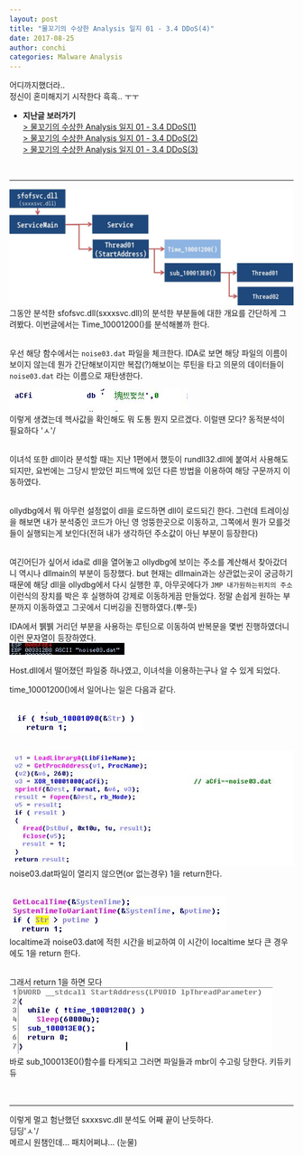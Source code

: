```yaml
---
layout: post
title: "물꼬기의 수상한 Analysis 일지 01 - 3.4 DDoS(4)"
date: 2017-08-25
author: conchi
categories: Malware Analysis
---
```



 어디까지했더라..  
 정신이 혼미해지기 시작한다 흑흑.. ㅜㅜ  

 - **지난글 보러가기**   
 [> 물꼬기의 수상한 Analysis 일지 01 - 3.4 DDoS(1)](https://conchiholic.github.io/malware/analysis/2017/08/09/Analysis-diary01.html)    
  [> 물꼬기의 수상한 Analysis 일지 01 - 3.4 DDoS(2)](https://conchiholic.github.io/malware/analysis/2017/08/19/Analysis-diary02.html)   
    [> 물꼬기의 수상한 Analysis 일지 01 - 3.4 DDoS(3)](https://conchiholic.github.io/malware/analysis/2017/08/23/Analysis-diary03.html)   
<br>

- - -

![1](/assets/ana04/01.JPG)   
그동안 분석한 sfofsvc.dll(sxxxsvc.dll)의 분석한 부분들에 대한 개요를 간단하게 그려봤다. 이번글에서는 Time_10001200()를 분석해볼까 한다.  
<br>

우선 해당 함수에서는 `noise03.dat` 파일을 체크한다. IDA로 보면 해당 파일의 이름이 보이지 않는데 뭔가 간단해보이지만 복잡(?)해보이는 루틴을 타고 의문의 데이터들이 `noise03.dat` 라는 이름으로 재탄생한다.
<br>

![1](/assets/ana04/03.JPG)   
이렇게 생겼는데 헥사값을 확인해도 뭐 도통 뭔지 모르겠다. 이럴땐 모다? 동적분석이 필요하다 'ㅅ'/  
<br>

이녀석 또한 dll이라 분석할 때는 지난 1편에서 했듯이 rundll32.dll에 붙여서 사용해도 되지만, 요번에는 그당시 받았던 피드백에 있던 다른 방법을 이용하여 해당 구문까지 이동하였다.  
<br>

ollydbg에서 뭐 아무런 설정없이 dll을 로드하면 dll이 로드되긴 한다. 그런데 트레이싱을 해보면 내가 분석중인 코드가 아닌 영 엉뚱한곳으로 이동하고, 그쪽에서 뭔가 모를것들이 실행되는게 보인다(전혀 내가 생각하던 주소값이 아닌 부분이 등장한다)  
<br>

여긴어딘가 싶어서 ida로 dll을 열어놓고 ollydbg에 보이는 주소를 계산해서 찾아갔더니 역시나 dllmain의 부분이 등장했다. but 현재는 dllmain과는 상관없는곳이 궁금하기 때문에 해당 dll을 ollydbg에서 다시 실행한 후, 아무곳에다가 `JMP 내가원하는위치의 주소` 이런식의 장치를 박은 후 실행하여 강제로 이동하게끔 만들었다. 정말 손쉽게 원하는 부분까지 이동하였고 그곳에서 디버깅을 진행하였다.(뿌-듯)
<br>

IDA에서 뷁뷁 거리던 부분을 사용하는 루틴으로 이동하여 반복문을 몇번 진행하였더니 이런 문자열이 등장하였다.  
![1](/assets/ana04/02.JPG)   

Host.dll에서 떨어졌던 파일중 하나였고, 이녀석을 이용하는구나 알 수 있게 되었다.
<br>

time_10001200()에서 일어나는 일은 다음과 같다.  
<br>

![1](/assets/ana04/04.JPG)    
<br>

![1](/assets/ana04/05.JPG)   
noise03.dat파일이 열리지 않으면(or 없는경우) 1을 return한다.  
<br>

![1](/assets/ana04/06.JPG)   
localtime과 noise03.dat에 적힌 시간을 비교하여 이 시간이 localtime 보다 큰 경우에도 1을 return 한다.  
<br>

그래서 return 1을 하면 모다
![1](/assets/ana04/07.JPG)   
바로 sub_100013E0()함수를 타게되고 그러면 파일들과 mbr이 수고링 당한다. 키듀키듀  
<br>
<br>

- - -
이렇게 멀고 험난했던 sxxxsvc.dll 분석도 어째 끝이 난듯하다.  
딩딩'ㅅ'/  
메르시 원챔인데... 패치어쩌냐... (눈물)  
